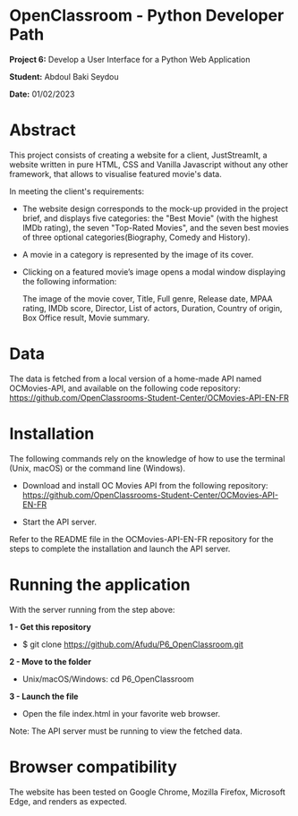 # OpenClassroom - Python Developer Path

**Project 6:** Develop a User Interface for a Python Web Application

**Student:** Abdoul Baki Seydou

**Date:** 01/02/2023

# Abstract

This project consists of creating a website for a client, JustStreamIt, a website written in pure HTML, 
CSS and Vanilla Javascript without any other framework, that allows to visualise featured movie's data.

In meeting the client's requirements:

- The website design corresponds to the mock-up provided in the project brief, and displays five categories: 
the "Best Movie" (with the highest IMDb rating), the seven "Top-Rated Movies", 
and the seven best movies of three optional categories(Biography, Comedy and History).

- A movie in a category is represented by the image of its cover.

- Clicking on a featured movie’s image opens a modal window displaying the following information:

    The image of the movie cover,
    Title,
    Full genre,
    Release date,
    MPAA rating,
    IMDb score,
    Director,
    List of actors,
    Duration,
    Country of origin,
    Box Office result,
    Movie summary.

# Data
The data is fetched from a local version of a home-made API named OCMovies-API, and available 
on the following code repository: https://github.com/OpenClassrooms-Student-Center/OCMovies-API-EN-FR

# Installation
The following commands rely on the knowledge of how to use the terminal (Unix, macOS) or the command line (Windows).

* Download and install OC Movies API from the following repository: 
https://github.com/OpenClassrooms-Student-Center/OCMovies-API-EN-FR

* Start the API server.

Refer to the README file in the OCMovies-API-EN-FR repository for the steps to complete the installation 
and launch the API server.

# Running the application

With the server running from the step above:

 **1 - Get this repository**
   * $ git clone https://github.com/Afudu/P6_OpenClassroom.git

 **2 - Move to the folder**
   * Unix/macOS/Windows: cd P6_OpenClassroom

 **3 - Launch the file**
   * Open the file index.html in your favorite web browser.

Note: The API server must be running to view the fetched data.

# Browser compatibility
The website has been tested on Google Chrome, Mozilla Firefox, Microsoft Edge, and renders as expected.
